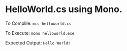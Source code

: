 # HelloWorld.cs using Mono.

To Complile:
`mcs helloworld.cs`

To Execute:
`mono helloworld.exe`

Expected Output:
`Hello World!`